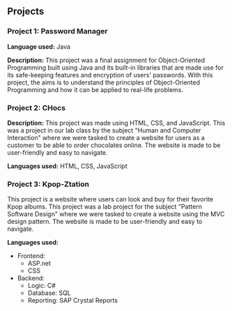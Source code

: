 ## Projects

### Project 1: Password Manager

**Language used:** Java

**Description:** 
This project was a final assignment for Object-Oriented Programming built using Java and its built-in libraries that are made use for its safe-keeping features and encryption of users' passwords. With this project, the aims is to understand the principles of Object-Oriented Programming and how it can be applied to real-life problems.


### Project 2: CHocs

**Description:** This project was made using HTML, CSS, and JavaScript. This was a project in our lab class by the subject "Human and Computer Interaction" where we were tasked to create a website for users as a customer to be able to order chocolates online. The website is made to be user-friendly and easy to navigate.

**Languages used:** HTML, CSS, JavaScript

### Project 3: Kpop-Ztation

This project is a website where users can look and buy for their favorite Kpop albums. This project was a lab project for the subject "Pattern Software Design" where we were tasked to create a website using the MVC design pattern. The website is made to be user-friendly and easy to navigate.

**Languages used:**
- Frontend: 
  - ASP.net
  - CSS
- Backend: 
  - Logic: C#
  - Database: SQL
  - Reporting: SAP Crystal Reports
